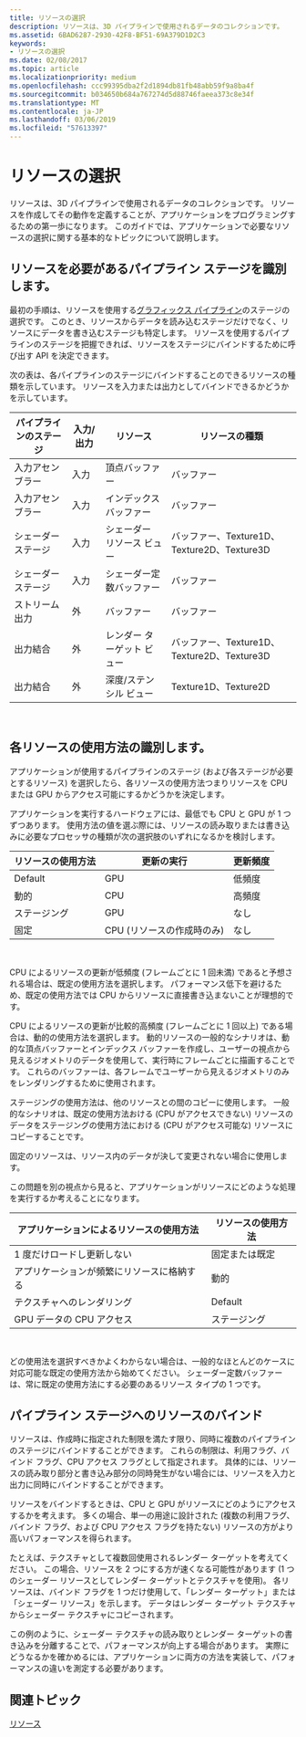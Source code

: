 ```yaml
---
title: リソースの選択
description: リソースは、3D パイプラインで使用されるデータのコレクションです。
ms.assetid: 6BAD6287-2930-42F8-BF51-69A379D1D2C3
keywords:
- リソースの選択
ms.date: 02/08/2017
ms.topic: article
ms.localizationpriority: medium
ms.openlocfilehash: ccc99395dba2f2d1894db81fb48abb59f9a8ba4f
ms.sourcegitcommit: b034650b684a767274d5d88746faeea373c8e34f
ms.translationtype: MT
ms.contentlocale: ja-JP
ms.lasthandoff: 03/06/2019
ms.locfileid: "57613397"
---
```

# <a name="choosing-a-resource"></a>リソースの選択


リソースは、3D パイプラインで使用されるデータのコレクションです。 リソースを作成してその動作を定義することが、アプリケーションをプログラミングするための第一歩になります。 このガイドでは、アプリケーションで必要なリソースの選択に関する基本的なトピックについて説明します。

## <a name="span-ididentifybindingspanspan-ididentifybindingspanspan-ididentifybindingspanidentify-pipeline-stages-that-need-resources"></a><span id="Identify_Binding"></span><span id="identify_binding"></span><span id="IDENTIFY_BINDING"></span>リソースを必要があるパイプライン ステージを識別します。


最初の手順は、リソースを使用する[グラフィックス パイプライン](graphics-pipeline.md)のステージの選択です。 このとき、リソースからデータを読み込むステージだけでなく、リソースにデータを書き込むステージも特定します。 リソースを使用するパイプラインのステージを把握できれば、リソースをステージにバインドするために呼び出す API を決定できます。

次の表は、各パイプラインのステージにバインドすることのできるリソースの種類を示しています。 リソースを入力または出力としてバインドできるかどうかを示しています。

| パイプラインのステージ  | 入力/出力 | リソース               | リソースの種類                           |
|-----------------|--------|------------------------|-----------------------------------------|
| 入力アセンブラー | 入力     | 頂点バッファー          | バッファー                                  |
| 入力アセンブラー | 入力     | インデックス バッファー           | バッファー                                  |
| シェーダー ステージ   | 入力     | シェーダー リソース ビュー    | バッファー、Texture1D、Texture2D、Texture3D |
| シェーダー ステージ   | 入力     | シェーダー定数バッファー | バッファー                                  |
| ストリーム出力   | 外    | バッファー                 | バッファー                                  |
| 出力結合   | 外    | レンダー ターゲット ビュー     | バッファー、Texture1D、Texture2D、Texture3D |
| 出力結合   | 外    | 深度/ステンシル ビュー     | Texture1D、Texture2D                    |

 

## <a name="span-ididentifyusagespanspan-ididentifyusagespanspan-ididentifyusagespanidentify-how-each-resource-will-be-used"></a><span id="Identify_Usage"></span><span id="identify_usage"></span><span id="IDENTIFY_USAGE"></span>各リソースの使用方法の識別します。


アプリケーションが使用するパイプラインのステージ (および各ステージが必要とするリソース) を選択したら、各リソースの使用方法つまりリソースを CPU または GPU からアクセス可能にするかどうかを決定します。

アプリケーションを実行するハードウェアには、最低でも CPU と GPU が 1 つずつあります。 使用方法の値を選ぶ際には、リソースの読み取りまたは書き込みに必要なプロセッサの種類が次の選択肢のいずれになるかを検討します。

| リソースの使用方法 | 更新の実行                    | 更新頻度 |
|----------------|--------------------------------------|---------------------|
| Default        | GPU                                  | 低頻度        |
| 動的        | CPU                                  | 高頻度          |
| ステージング        | GPU                                  | なし                 |
| 固定      | CPU (リソースの作成時のみ) | なし                 |

 

CPU によるリソースの更新が低頻度 (フレームごとに 1 回未満) であると予想される場合は、既定の使用方法を選択します。 パフォーマンス低下を避けるため、既定の使用方法では CPU からリソースに直接書き込まないことが理想的です。

CPU によるリソースの更新が比較的高頻度 (フレームごとに 1 回以上) である場合は、動的の使用方法を選択します。 動的リソースの一般的なシナリオは、動的な頂点バッファーとインデックス バッファーを作成し、ユーザーの視点から見えるジオメトリのデータを使用して、実行時にフレームごとに描画することです。 これらのバッファーは、各フレームでユーザーから見えるジオメトリのみをレンダリングするために使用されます。

ステージングの使用方法は、他のリソースとの間のコピーに使用します。 一般的なシナリオは、既定の使用方法おける (CPU がアクセスできない) リソースのデータをステージングの使用方法における (CPU がアクセス可能な) リソースにコピーすることです。

固定のリソースは、リソース内のデータが決して変更されない場合に使用します。

この問題を別の視点から見ると、アプリケーションがリソースにどのような処理を実行するか考えることになります。

| アプリケーションによるリソースの使用方法     | リソースの使用方法       |
|---------------------------------------|----------------------|
| 1 度だけロードし更新しない            | 固定または既定 |
| アプリケーションが頻繁にリソースに格納する | 動的              |
| テクスチャへのレンダリング                     | Default              |
| GPU データの CPU アクセス                | ステージング              |

 

どの使用法を選択すべきかよくわからない場合は、一般的なほとんどのケースに対応可能な既定の使用方法から始めてください。 シェーダー定数バッファーは、常に既定の使用方法にする必要のあるリソース タイプの 1 つです。

## <a name="span-idresourcetypesandpipelinestagesspanspan-idresourcetypesandpipelinestagesspanspan-idresourcetypesandpipelinestagesspanbinding-resources-to-pipeline-stages"></a><span id="Resource_Types_and_Pipeline_stages"></span><span id="resource_types_and_pipeline_stages"></span><span id="RESOURCE_TYPES_AND_PIPELINE_STAGES"></span>パイプライン ステージへのリソースのバインド


リソースは、作成時に指定された制限を満たす限り、同時に複数のパイプラインのステージにバインドすることができます。 これらの制限は、利用フラグ、バインド フラグ、CPU アクセス フラグとして指定されます。 具体的には、リソースの読み取り部分と書き込み部分の同時発生がない場合には、リソースを入力と出力に同時にバインドすることができます。

リソースをバインドするときは、CPU と GPU がリソースにどのようにアクセスするかを考えます。 多くの場合、単一の用途に設計された (複数の利用フラグ、バインド フラグ、および CPU アクセス フラグを持たない) リソースの方がより高いパフォーマンスを得られます。

たとえば、テクスチャとして複数回使用されるレンダー ターゲットを考えてください。 この場合、リソースを 2 つにする方が速くなる可能性があります (1 つのシェーダー リソースとしてレンダー ターゲットとテクスチャを使用)。 各リソースは、バインド フラグを 1 つだけ使用して、「レンダー ターゲット」または「シェーダー リソース」を示します。 データはレンダー ターゲット テクスチャからシェーダー テクスチャにコピーされます。

この例のように、シェーダー テクスチャの読み取りとレンダー ターゲットの書き込みを分離することで、パフォーマンスが向上する場合があります。 実際にどうなるかを確かめるには、アプリケーションに両方の方法を実装して、パフォーマンスの違いを測定する必要があります。

## <a name="span-idrelated-topicsspanrelated-topics"></a><span id="related-topics"></span>関連トピック


[リソース](resources.md)

 

 




